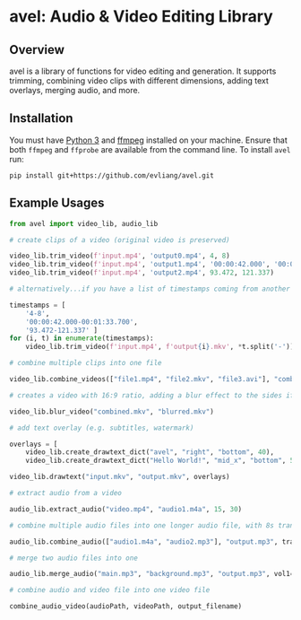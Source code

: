 # avel: Audio & Video Editing Library

## Overview

avel is a library of functions for video editing and generation. It supports trimming, combining video clips with different dimensions, adding text overlays, merging audio, and more. 

## Installation

You must have [Python 3](https://www.python.org/downloads/) and [ffmpeg](https://ffmpeg.org/download.html) installed on your machine. Ensure that both `ffmpeg` and `ffprobe` are available from the command line.
To install `avel` run:

```
pip install git+https://github.com/evliang/avel.git
```

## Example Usages

```Python
from avel import video_lib, audio_lib
```

```Python
# create clips of a video (original video is preserved)

video_lib.trim_video(f'input.mp4', 'output0.mp4', 4, 8)
video_lib.trim_video(f'input.mp4', 'output1.mp4', '00:00:42.000', '00:01:33.700')
video_lib.trim_video(f'input.mp4', 'output2.mp4', 93.472, 121.337)
```

```Python
# alternatively...if you have a list of timestamps coming from another process...

timestamps = [
    '4-8',
    '00:00:42.000-00:01:33.700',
    '93.472-121.337' ]
for (i, t) in enumerate(timestamps):
    video_lib.trim_video(f'input.mp4', f'output{i}.mkv', *t.split('-'))
```

```Python
# combine multiple clips into one file

video_lib.combine_videos(["file1.mp4", "file2.mkv", "file3.avi"], "combined.mkv")
```

```Python
# creates a video with 16:9 ratio, adding a blur effect to the sides if applicable

video_lib.blur_video("combined.mkv", "blurred.mkv")
```

```Python
# add text overlay (e.g. subtitles, watermark)

overlays = [
    video_lib.create_drawtext_dict("avel", "right", "bottom", 40),
    video_lib.create_drawtext_dict("Hello World!", "mid_x", "bottom", 50, enable="between(t,0,8)") ]

video_lib.drawtext("input.mkv", "output.mkv", overlays)
```

```Python
# extract audio from a video

audio_lib.extract_audio("video.mp4", "audio1.m4a", 15, 30)
```

```Python
# combine multiple audio files into one longer audio file, with 8s transition

audio_lib.combine_audio(["audio1.m4a", "audio2.mp3"], "output.mp3", transition_time=8)
```

```Python
# merge two audio files into one

audio_lib.merge_audio("main.mp3", "background.mp3", "output.mp3", vol1=1.0, vol2=0.4)
```

```Python
# combine audio and video file into one video file

combine_audio_video(audioPath, videoPath, output_filename)
```